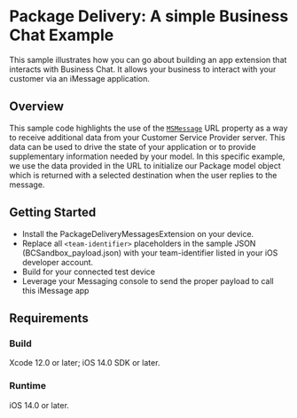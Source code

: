 # Package Delivery: A simple Business Chat Example

This sample illustrates how you can go about building an app extension that interacts with Business Chat. It allows your business to interact with your customer via an iMessage application.

## Overview

This sample code highlights the use of the [`MSMessage`](https://developer.apple.com/documentation/messages/msmessage) URL property as a way to receive additional data from your Customer Service Provider server. This data can be used to drive the state of your application or to provide supplementary information needed by your model. In this specific example, we use the data provided in the URL to initialize our Package model object which is returned with a selected destination when the user replies to the message.

## Getting Started

- Install the PackageDeliveryMessagesExtension on your device.
- Replace all `<team-identifier>` placeholders in the sample JSON (BCSandbox_payload.json) with your team-identifier listed in your iOS developer account.
- Build for your connected test device
- Leverage your Messaging console to send the proper payload to call this iMessage app

## Requirements

### Build

Xcode 12.0 or later; iOS 14.0 SDK or later.

### Runtime

iOS 14.0 or later.
